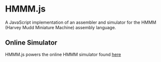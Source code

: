 # HMMM.js

A JavaScript implementation of an assembler and simulator for the HMMM (Harvey Mudd Miniature Machine) assembly language.

## Online Simulator

HMMM.js powers the online HMMM simulator found [here](http://shickey.github.io/HMMM.js/)
